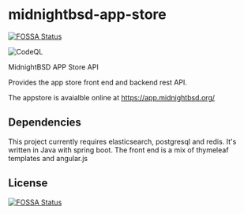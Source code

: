 # midnightbsd-app-store
[![FOSSA Status](https://app.fossa.io/api/projects/git%2Bgithub.com%2FMidnightBSD%2Fmidnightbsd-app-store.svg?type=shield)](https://app.fossa.io/projects/git%2Bgithub.com%2FMidnightBSD%2Fmidnightbsd-app-store?ref=badge_shield)

![CodeQL](https://github.com/MidnightBSD/midnightbsd-app-store/workflows/CodeQL/badge.svg)

MidnightBSD APP Store API

Provides the app store front end and backend rest API.  

The appstore is avaialble online at https://app.midnightbsd.org/

## Dependencies

This project currently requires elasticsearch, postgresql and redis. It's written in Java with spring boot. The front end is a mix of thymeleaf templates and angular.js 


## License
[![FOSSA Status](https://app.fossa.io/api/projects/git%2Bgithub.com%2FMidnightBSD%2Fmidnightbsd-app-store.svg?type=large)](https://app.fossa.io/projects/git%2Bgithub.com%2FMidnightBSD%2Fmidnightbsd-app-store?ref=badge_large)
